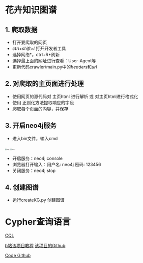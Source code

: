 # 花卉知识图谱


## 1. 爬取数据

-  打开要爬取的网页
- *ctrl+shift+I* 打开开发者工具
- 选择网络*，ctrl+R*刷新
- 选择最上面的网址进行查看：User-Agent等
- 更新代码crawler/main.py中的*headers*和*url*



## 2. 对爬取的主页面进行处理

- 使用网页的源代码对 主页html 进行解析 或 对主页html进行格式化
- 使用 正则化方法提取响应的字段
- 爬取每个页面的内容，并保存



## 3. 开启neo4j服务

- 进入bin文件，输入cmd

<img src="https://img-blog.csdnimg.cn/da79539e247d41a796f339423b8bd88e.png?x-oss-process=image/watermark,type_d3F5LXplbmhlaQ,shadow_50,text_Q1NETiBA54ix5Y-R6aOZ55qE6JyX54mb,size_20,color_FFFFFF,t_70,g_se,x_16" alt="img" style="zoom:33%;" />



<img src="https://img-blog.csdnimg.cn/1532c08dc18847c8827f8bac4d36c180.png?x-oss-process=image/watermark,type_d3F5LXplbmhlaQ,shadow_50,text_Q1NETiBA54ix5Y-R6aOZ55qE6JyX54mb,size_20,color_FFFFFF,t_70,g_se,x_16" alt="img" style="zoom:33%;" />

- 开启服务：neo4j console
- 浏览器打开输入：用户名: neo4j  密码: 123456
- 关闭服务：neo4j stop

## 4. 创建图谱

- 运行createKG.py 创建图谱

  




# Cypher查询语言




[CQL](https://www.w3cschool.cn/neo4j/neo4j_cql_introduction.html)

[b站该项目教程](https://www.bilibili.com/video/BV1s44y1J7cG/?spm_id_from=333.337.search-card.all.click&vd_source=e8d035d27ac92c90b838a94cc2862646)
[该项目的Github](https://github.com/coderLCJ/NlpPractice/tree/main/KG_demo)

[Code Github](https://github.com/jm199504/Financial-Knowledge-Graphs)